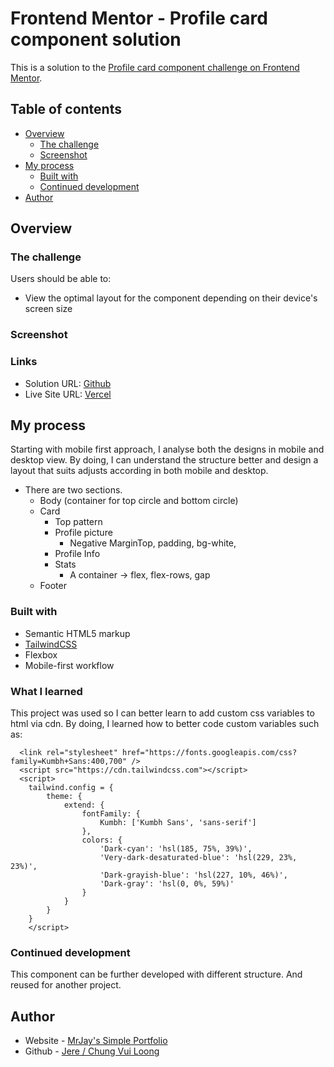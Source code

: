 # Frontend Mentor - Profile card component solution

This is a solution to the [Profile card component challenge on Frontend Mentor](https://www.frontendmentor.io/challenges/profile-card-component-cfArpWshJ). 

## Table of contents

- [Overview](#overview)
  - [The challenge](#the-challenge)
  - [Screenshot](#screenshot)
- [My process](#my-process)
  - [Built with](#built-with)
  - [Continued development](#continued-development)
- [Author](#author)

## Overview

### The challenge

Users should be able to:

- View the optimal layout for the component depending on their device's screen size

### Screenshot

### Links

- Solution URL: [Github](https://github.com/chungvuiloong/profile-card)
- Live Site URL: [Vercel](https://mrjays-profile-card.vercel.app//)

## My process
Starting with mobile first approach, I analyse both the designs in mobile and desktop view. By doing, I can understand the structure better and design a layout that suits adjusts according in both mobile and desktop.

- There are two sections.
    - Body (container for top circle and bottom circle)
    - Card
      - Top pattern
      - Profile picture 
        - Negative MarginTop, padding, bg-white,  
      - Profile Info
      - Stats
        - A container -> flex, flex-rows, gap
    - Footer

### Built with

- Semantic HTML5 markup
- [TailwindCSS](https://tailwindcss.com/)
- Flexbox
- Mobile-first workflow

### What I learned

This project was used so I can better learn to add custom css variables to html via cdn. By doing, I learned how to better code custom variables such as:

```
  <link rel="stylesheet" href="https://fonts.googleapis.com/css?family=Kumbh+Sans:400,700" />
  <script src="https://cdn.tailwindcss.com"></script>
  <script>
    tailwind.config = {
        theme: {
            extend: {
                fontFamily: {
                    Kumbh: ['Kumbh Sans', 'sans-serif']
                },
                colors: {
                    'Dark-cyan': 'hsl(185, 75%, 39%)',
                    'Very-dark-desaturated-blue': 'hsl(229, 23%, 23%)',
                    'Dark-grayish-blue': 'hsl(227, 10%, 46%)',
                    'Dark-gray': 'hsl(0, 0%, 59%)'
                }
            }
        }
    }
    </script>
```

### Continued development

This component can be further developed with different structure. And reused for another project.

## Author

- Website - [MrJay's Simple Portfolio](https://mrjays-simple-portfolio.vercel.app/)
- Github - [Jere / Chung Vui Loong](https://github.com/chungvuiloong)